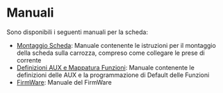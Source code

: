 # Manuali
Sono disponibili i seguenti manuali per la scheda:
- [Montaggio Scheda](https://github.com/TheFidax/TFX064/blob/main/Manuali/TFX064_Montaggio_Scheda.odt): Manuale contenente le istruzioni per il montaggio della scheda sulla carrozza, compreso come collegare le prese di corrente</br>
- [Definizioni AUX e Mappatura Funzioni](https://github.com/TheFidax/TFX064/blob/main/Manuali/TFX064_Mappatura_AUX_Funzioni.odt): Manuale contenente le definizioni delle AUX e la programmazione di Default delle Funzioni</br>
- [FirmWare](https://github.com/TheFidax/TFX_FIRMWARE_SCHEDE_ILLUMINAZIONE): Manuale del FirmWare</br>
